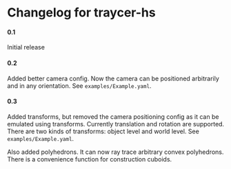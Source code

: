 # Changelog for traycer-hs

#### 0.1

Initial release

#### 0.2

Added better camera config. Now the camera can be positioned arbitrarily and in any orientation. See `examples/Example.yaml`.

#### 0.3

Added transforms, but removed the camera positioning config as it can be emulated using transforms. Currently translation and rotation are supported. There are two kinds of transforms: object level and world level. See `examples/Example.yaml`.

Also added polyhedrons. It can now ray trace arbitrary convex polyhedrons. There is a convenience function for construction cuboids.
